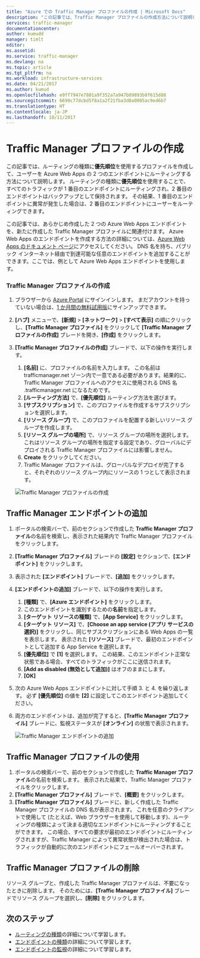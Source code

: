 ```yaml
---
title: "Azure での Traffic Manager プロファイルの作成 | Microsoft Docs"
description: "この記事では、Traffic Manager プロファイルの作成方法について説明します。"
services: traffic-manager
documentationcenter: 
author: kumudd
manager: timlt
editor: 
ms.assetid: 
ms.service: traffic-manager
ms.devlang: na
ms.topic: article
ms.tgt_pltfrm: na
ms.workload: infrastructure-services
ms.date: 04/21/2017
ms.author: kumud
ms.openlocfilehash: e9ff7947e7801a9f352a7a947b09893b8f615d88
ms.sourcegitcommit: 6699c77dcbd5f8a1a2f21fba3d0a0005ac9ed6b7
ms.translationtype: HT
ms.contentlocale: ja-JP
ms.lasthandoff: 10/11/2017
---
```

# <a name="create-a-traffic-manager-profile"></a>Traffic Manager プロファイルの作成

この記事では、ルーティングの種類に**優先順位**を使用するプロファイルを作成して、ユーザーを Azure Web Apps の 2 つのエンドポイントにルーティングする方法について説明します。 ルーティングの種類に**優先順位**を使用することで、すべてのトラフィックが 1 番目のエンドポイントにルーティングされ、2 番目のエンドポイントはバックアップとして保持されます。 その結果、1 番目のエンドポイントに異常が発生した場合は、2 番目のエンドポイントにユーザーをルーティングできます。

この記事では、あらかじめ作成した 2 つの Azure Web Apps エンドポイントを、新たに作成した Traffic Manager プロファイルに関連付けます。 Azure Web Apps のエンドポイントを作成する方法の詳細については、[Azure Web Apps のドキュメント ページ](https://docs.microsoft.com/azure/app-service/)にアクセスしてください。 DNS 名を持ち、パブリック インターネット経由で到達可能な任意のエンドポイントを追加することができます。ここでは、例として Azure Web Apps エンドポイントを使用します。

### <a name="create-a-traffic-manager-profile"></a>Traffic Manager プロファイルの作成
1. ブラウザーから [Azure Portal](http://portal.azure.com) にサインインします。 まだアカウントを持っていない場合は、[1 か月間の無料試用版](https://azure.microsoft.com/free/)にサインアップできます。 
2. **[ハブ]** メニューで、**[新規]** > **[ネットワーク]** > **[すべて表示]** の順にクリックし、**[Traffic Manager プロファイル]** をクリックして **[Traffic Manager プロファイルの作成]** ブレードを開き、**[作成]** をクリックします。
3. **[Traffic Manager プロファイルの作成]** ブレードで、以下の操作を実行します。
    1. **[名前]** に、プロファイルの名前を入力します。 この名前は trafficmanager.net ゾーン内で一意である必要があります。結果的に、Traffic Manager プロファイルへのアクセスに使用される DNS 名 <name>.trafficmanager.net になるためです。
    2. **[ルーティング方法]** で、**[優先順位]** ルーティング方法を選びます。
    3. **[サブスクリプション]** で、このプロファイルを作成するサブスクリプションを選択します。
    4. **[リソース グループ]** で、このプロファイルを配置する新しいリソース グループを作成します。
    5. **[リソース グループの場所]** で、リソース グループの場所を選択します。 これはリソース グループの場所を指定する設定であり、グローバルにデプロイされる Traffic Manager プロファイルには影響しません。
    6. **Create** をクリックしてください。
    7. Traffic Manager プロファイルは、グローバルなデプロイが完了すると、それぞれのリソース グループ内にリソースの 1 つとして表示されます。

    ![Traffic Manager プロファイルの作成](./media/traffic-manager-create-profile/Create-traffic-manager-profile.png)

## <a name="add-traffic-manager-endpoints"></a>Traffic Manager エンドポイントの追加

1. ポータルの検索バーで、前のセクションで作成した **Traffic Manager プロファイル**の名前を検索し、表示された結果内で Traffic Manager プロファイルをクリックします。
2. **[Traffic Manager プロファイル]** ブレードの **[設定]** セクションで、**[エンドポイント]** をクリックします。
3. 表示された **[エンドポイント]** ブレードで、**[追加]** をクリックします。
4. **[エンドポイントの追加]** ブレードで、以下の操作を実行します。
    1. **[種類]** で、**[Azure エンドポイント]** をクリックします。
    2. このエンドポイントを識別するための**名前**を指定します。
    3. **[ターゲット リソースの種類]** で、**[App Service]** をクリックします。
    4. **[ターゲット リソース]** で、**[Choose an app service (アプリ サービスの選択)]** をクリックし、同じサブスクリプションにある Web Apps の一覧を表示します。 表示された **[リソース]** ブレードで、最初のエンドポイントとして追加する App Service を選択します。
    5. **[優先順位]** で **[1]** を選択します。 この結果、このエンドポイント正常な状態である場合、すべてのトラフィックがここに送信されます。
    6. **[Add as disabled (無効として追加)]** はオフのままにします。
    7. **[OK]**
5.  次の Azure Web Apps エンドポイントに対して手順 3. と 4. を繰り返します。 必ず **[優先順位]** の値を **[2]** に設定してこのエンドポイント追加してください。
6.  両方のエンドポイントは、追加が完了すると、**[Traffic Manager プロファイル]** ブレードに、監視ステータスが **[オンライン]** の状態で表示されます。

    ![Traffic Manager エンドポイントの追加](./media/traffic-manager-create-profile/add-traffic-manager-endpoint.png)

## <a name="use-the-traffic-manager-profile"></a>Traffic Manager プロファイルの使用
1.  ポータルの検索バーで、前のセクションで作成した **Traffic Manager プロファイル**の名前を検索します。 表示された結果で、Traffic Manager プロファイルをクリックします。
2. **[Traffic Manager プロファイル]** ブレードで、**[概要]** をクリックします。
3. **[Traffic Manager プロファイル]** ブレードに、新しく作成した Traffic Manager プロファイルの DNS 名が表示されます。 これを任意のクライアントで使用して (たとえば、Web ブラウザーを使用して移動します)、ルーティングの種類によって決まる適切なエンドポイントにルーティングすることができます。 この場合、すべての要求が最初のエンドポイントにルーティングされますが、Traffic Manager によって異常状態が検出された場合は、トラフィックが自動的に次のエンドポイントにフェールオーバーされます。

## <a name="delete-the-traffic-manager-profile"></a>Traffic Manager プロファイルの削除
リソース グループと、作成した Traffic Manager プロファイルは、不要になったときに削除します。 そのためには、**[Traffic Manager プロファイル]** ブレードでリソース グループを選択し、**[削除]** をクリックします。

## <a name="next-steps"></a>次のステップ

- [ルーティングの種類](traffic-manager-routing-methods.md)の詳細について学習します。
- [エンドポイントの種類](traffic-manager-endpoint-types.md)の詳細について学習します。
- [エンドポイントの監視](traffic-manager-monitoring.md)の詳細について学習します。



